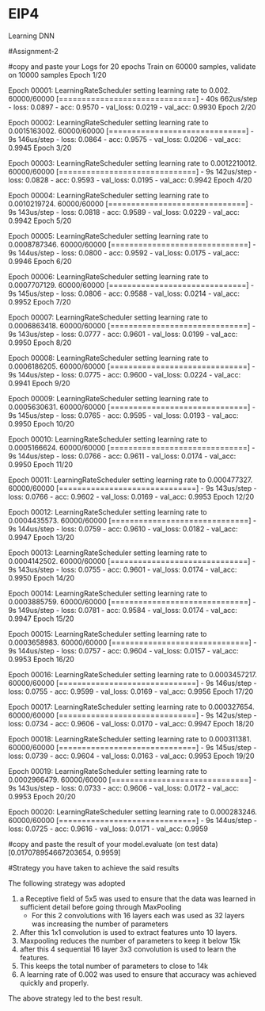 # EIP4
Learning DNN

#Assignment-2
    
#copy and paste your Logs for 20 epochs
    Train on 60000 samples, validate on 10000 samples
Epoch 1/20

Epoch 00001: LearningRateScheduler setting learning rate to 0.002.
60000/60000 [==============================] - 40s 662us/step - loss: 0.0897 - acc: 0.9570 - val_loss: 0.0219 - val_acc: 0.9930
Epoch 2/20

Epoch 00002: LearningRateScheduler setting learning rate to 0.0015163002.
60000/60000 [==============================] - 9s 146us/step - loss: 0.0864 - acc: 0.9575 - val_loss: 0.0206 - val_acc: 0.9945
Epoch 3/20

Epoch 00003: LearningRateScheduler setting learning rate to 0.0012210012.
60000/60000 [==============================] - 9s 142us/step - loss: 0.0828 - acc: 0.9593 - val_loss: 0.0195 - val_acc: 0.9942
Epoch 4/20

Epoch 00004: LearningRateScheduler setting learning rate to 0.0010219724.
60000/60000 [==============================] - 9s 143us/step - loss: 0.0818 - acc: 0.9589 - val_loss: 0.0229 - val_acc: 0.9942
Epoch 5/20

Epoch 00005: LearningRateScheduler setting learning rate to 0.0008787346.
60000/60000 [==============================] - 9s 144us/step - loss: 0.0800 - acc: 0.9592 - val_loss: 0.0175 - val_acc: 0.9946
Epoch 6/20

Epoch 00006: LearningRateScheduler setting learning rate to 0.0007707129.
60000/60000 [==============================] - 9s 145us/step - loss: 0.0806 - acc: 0.9588 - val_loss: 0.0214 - val_acc: 0.9952
Epoch 7/20

Epoch 00007: LearningRateScheduler setting learning rate to 0.0006863418.
60000/60000 [==============================] - 9s 143us/step - loss: 0.0777 - acc: 0.9601 - val_loss: 0.0199 - val_acc: 0.9950
Epoch 8/20

Epoch 00008: LearningRateScheduler setting learning rate to 0.0006186205.
60000/60000 [==============================] - 9s 144us/step - loss: 0.0775 - acc: 0.9600 - val_loss: 0.0224 - val_acc: 0.9941
Epoch 9/20

Epoch 00009: LearningRateScheduler setting learning rate to 0.0005630631.
60000/60000 [==============================] - 9s 145us/step - loss: 0.0765 - acc: 0.9595 - val_loss: 0.0193 - val_acc: 0.9950
Epoch 10/20

Epoch 00010: LearningRateScheduler setting learning rate to 0.0005166624.
60000/60000 [==============================] - 9s 144us/step - loss: 0.0766 - acc: 0.9611 - val_loss: 0.0174 - val_acc: 0.9950
Epoch 11/20

Epoch 00011: LearningRateScheduler setting learning rate to 0.000477327.
60000/60000 [==============================] - 9s 143us/step - loss: 0.0766 - acc: 0.9602 - val_loss: 0.0169 - val_acc: 0.9953
Epoch 12/20

Epoch 00012: LearningRateScheduler setting learning rate to 0.0004435573.
60000/60000 [==============================] - 9s 144us/step - loss: 0.0759 - acc: 0.9610 - val_loss: 0.0182 - val_acc: 0.9947
Epoch 13/20

Epoch 00013: LearningRateScheduler setting learning rate to 0.0004142502.
60000/60000 [==============================] - 9s 143us/step - loss: 0.0755 - acc: 0.9601 - val_loss: 0.0174 - val_acc: 0.9950
Epoch 14/20

Epoch 00014: LearningRateScheduler setting learning rate to 0.0003885759.
60000/60000 [==============================] - 9s 149us/step - loss: 0.0781 - acc: 0.9584 - val_loss: 0.0174 - val_acc: 0.9947
Epoch 15/20

Epoch 00015: LearningRateScheduler setting learning rate to 0.0003658983.
60000/60000 [==============================] - 9s 144us/step - loss: 0.0757 - acc: 0.9604 - val_loss: 0.0157 - val_acc: 0.9953
Epoch 16/20

Epoch 00016: LearningRateScheduler setting learning rate to 0.0003457217.
60000/60000 [==============================] - 9s 146us/step - loss: 0.0755 - acc: 0.9599 - val_loss: 0.0169 - val_acc: 0.9956
Epoch 17/20

Epoch 00017: LearningRateScheduler setting learning rate to 0.000327654.
60000/60000 [==============================] - 9s 142us/step - loss: 0.0734 - acc: 0.9606 - val_loss: 0.0170 - val_acc: 0.9947
Epoch 18/20

Epoch 00018: LearningRateScheduler setting learning rate to 0.000311381.
60000/60000 [==============================] - 9s 145us/step - loss: 0.0739 - acc: 0.9604 - val_loss: 0.0163 - val_acc: 0.9953
Epoch 19/20

Epoch 00019: LearningRateScheduler setting learning rate to 0.0002966479.
60000/60000 [==============================] - 9s 143us/step - loss: 0.0733 - acc: 0.9606 - val_loss: 0.0172 - val_acc: 0.9953
Epoch 20/20

Epoch 00020: LearningRateScheduler setting learning rate to 0.000283246.
60000/60000 [==============================] - 9s 144us/step - loss: 0.0725 - acc: 0.9616 - val_loss: 0.0171 - val_acc: 0.9959
    
    
    
#copy and paste the result of your model.evaluate (on test data)
[0.017078954667203654, 0.9959]

#Strategy you have taken to achieve the said results

The following strategy was adopted
1. a Receptive field of 5x5 was used to ensure that the data was learned in sufficient detail before going through MaxPooling
   - For this 2 convolutions with 16 layers each was used as 32 layers was increasing the number of parameters
2. After this 1x1 convolution is used to extract features unto 10 layers.
3. Maxpooling reduces the number of parameters to keep it below 15k
4. after this 4 sequential 16 layer 3x3 convolution is used to learn the features.
5. This keeps the total number of parameters to close to 14k
6. A learning rate of 0.002 was used to ensure that accuracy was achieved quickly and properly.

The above strategy led to the best result.



